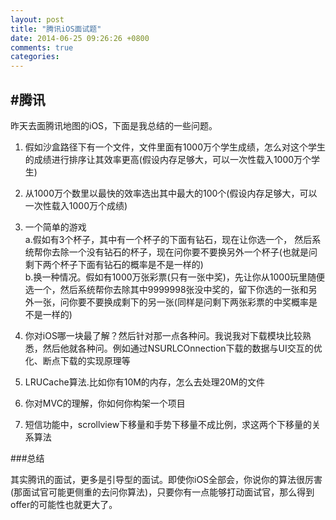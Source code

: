 ```yaml
---
layout: post
title: "腾讯iOS面试题"
date: 2014-06-25 09:26:26 +0800
comments: true
categories: 
---
```


#腾讯
-----

昨天去面腾讯地图的iOS，下面是我总结的一些问题。

1. 假如沙盒路径下有一个文件，文件里面有1000万个学生成绩，怎么对这个学生的成绩进行排序让其效率更高(假设内存足够大，可以一次性载入1000万个学生)

2. 从1000万个数里以最快的效率选出其中最大的100个(假设内存足够大，可以一次性载入1000万个成绩) 
<!--more-->
3. 一个简单的游戏   
   a.假如有3个杯子，其中有一个杯子的下面有钻石，现在让你选一个， 然后系统帮你去除一个没有钻石的杯子，现在问你要不要换另外一个杯子(也就是问剩下两个杯子下面有钻石的概率是不是一样的)   
   b.换一种情况。假如有1000万张彩票(只有一张中奖)，先让你从1000玩里随便选一个，然后系统帮你去除其中9999998张没中奖的，留下你选的一张和另外一张，问你要不要换成剩下的另一张(同样是问剩下两张彩票的中奖概率是不是一样的)
   
 4. 你对iOS哪一块最了解？然后针对那一点各种问。我说我对下载模块比较熟悉，然后他就各种问。例如通过NSURLCOnnection下载的数据与UI交互的优化、断点下载的实现原理等
 
 5. LRUCache算法.比如你有10M的内存，怎么去处理20M的文件
 
 6. 你对MVC的理解，你如何你构架一个项目
 
 7. 短信功能中，scrollview下移量和手势下移量不成比例，求这两个下移量的关系算法
 
###总结

其实腾讯的面试，更多是引导型的面试。即使你iOS全部会，你说你的算法很厉害(那面试官可能更侧重的去问你算法)，只要你有一点能够打动面试官，那么得到offer的可能性也就更大了。
